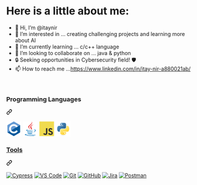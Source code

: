 # Here is a little about me:

- 👋 Hi, I’m @itaynir
- 👀 I’m interested in ... creating challenging projects and learning more about AI 
- 🌱 I’m currently learning ... c/c++ language 
- 💞️ I’m looking to collaborate on ... java & python
- 🔒 Seeking opportunities in Cybersecurity field! 🛡️ 
- 📫 How to reach me ...https://www.linkedin.com/in/itay-nir-a880021ab/<br>
<br> </br>

<div align="left" dir="auto">
<div class="markdown-heading" dir="auto"><h3 class="heading-element" dir="auto">Programming Languages</h3><a id="user-content-programming-languages" class="anchor" aria-label="Permalink: Programming Languages" href="#programming-languages"><svg class="octicon octicon-link" viewBox="0 0 16 16" version="1.1" width="16" height="16" aria-hidden="true"><path d="m7.775 3.275 1.25-1.25a3.5 3.5 0 1 1 4.95 4.95l-2.5 2.5a3.5 3.5 0 0 1-4.95 0 .751.751 0 0 1 .018-1.042.751.751 0 0 1 1.042-.018 1.998 1.998 0 0 0 2.83 0l2.5-2.5a2.002 2.002 0 0 0-2.83-2.83l-1.25 1.25a.751.751 0 0 1-1.042-.018.751.751 0 0 1-.018-1.042Zm-4.69 9.64a1.998 1.998 0 0 0 2.83 0l1.25-1.25a.751.751 0 0 1 1.042.018.751.751 0 0 1 .018 1.042l-1.25 1.25a3.5 3.5 0 1 1-4.95-4.95l2.5-2.5a3.5 3.5 0 0 1 4.95 0 .751.751 0 0 1-.018 1.042.751.751 0 0 1-1.042.018 1.998 1.998 0 0 0-2.83 0l-2.5 2.5a1.998 1.998 0 0 0 0 2.83Z"></path></svg></a></div>
<p dir="auto"><a href="https://www.cprogramming.com/" rel="nofollow"><img src="https://raw.githubusercontent.com/devicons/devicon/master/icons/c/c-original.svg" alt="c" width="40" height="40" style="max-width: 100%;"></a>
<a href="https://www.java.com" rel="nofollow"> <img src="https://raw.githubusercontent.com/devicons/devicon/master/icons/java/java-original.svg" alt="java" width="40" height="40" style="max-width: 100%;"></a>
<a href="https://developer.mozilla.org/en-US/docs/Web/JavaScript" rel="nofollow"> <img src="https://raw.githubusercontent.com/devicons/devicon/master/icons/javascript/javascript-original.svg" alt="javascript" width="40" height="40" style="max-width: 100%;"></a>
<a href="https://www.python.org" rel="nofollow"> <img src="https://raw.githubusercontent.com/devicons/devicon/master/icons/python/python-original.svg" alt="python" width="40" height="40" style="max-width: 100%;">
    
<div class="markdown-heading" dir="auto"><h3 class="heading-element" dir="auto">Tools</h3><a id="user-content-tools" class="anchor" aria-label="Permalink: Tools" href="#tools"><svg class="octicon octicon-link" viewBox="0 0 16 16" version="1.1" width="16" height="16" aria-hidden="true"><path d="m7.775 3.275 1.25-1.25a3.5 3.5 0 1 1 4.95 4.95l-2.5 2.5a3.5 3.5 0 0 1-4.95 0 .751.751 0 0 1 .018-1.042.751.751 0 0 1 1.042-.018 1.998 1.998 0 0 0 2.83 0l2.5-2.5a2.002 2.002 0 0 0-2.83-2.83l-1.25 1.25a.751.751 0 0 1-1.042-.018.751.751 0 0 1-.018-1.042Zm-4.69 9.64a1.998 1.998 0 0 0 2.83 0l1.25-1.25a.751.751 0 0 1 1.042.018.751.751 0 0 1 .018 1.042l-1.25 1.25a3.5 3.5 0 1 1-4.95-4.95l2.5-2.5a3.5 3.5 0 0 1 4.95 0 .751.751 0 0 1-.018 1.042.751.751 0 0 1-1.042.018 1.998 1.998 0 0 0-2.83 0l-2.5 2.5a1.998 1.998 0 0 0 0 2.83Z"></path></svg></a></div>
<p dir="auto"><a target="_blank" rel="noopener noreferrer nofollow" href="https://camo.githubusercontent.com/c4889232bd65eff88e301130d9069dcf553c7fdb930861d068d1a18eb9cc1c5f/68747470733a2f2f696d672e736869656c64732e696f2f62616467652f2d437970726573732d3137323032433f7374796c653d666f722d7468652d6261646765266c6f676f3d63797072657373266c6f676f436f6c6f723d7768697465"><img src="https://camo.githubusercontent.com/c4889232bd65eff88e301130d9069dcf553c7fdb930861d068d1a18eb9cc1c5f/68747470733a2f2f696d672e736869656c64732e696f2f62616467652f2d437970726573732d3137323032433f7374796c653d666f722d7468652d6261646765266c6f676f3d63797072657373266c6f676f436f6c6f723d7768697465" alt="Cypress" data-canonical-src="https://img.shields.io/badge/-Cypress-17202C?style=for-the-badge&amp;logo=cypress&amp;logoColor=white" style="max-width: 100%;"></a>
<a target="_blank" rel="noopener noreferrer nofollow" href="https://camo.githubusercontent.com/dc322f49089c0eac600e27d9d71776a1b54e6586a4ac8bd054c32af3728f24b5/68747470733a2f2f696d672e736869656c64732e696f2f62616467652f2d5653253230436f64652d3030374143433f7374796c653d666f722d7468652d6261646765266c6f676f3d76697375616c2d73747564696f2d636f6465266c6f676f436f6c6f723d7768697465"><img src="https://camo.githubusercontent.com/dc322f49089c0eac600e27d9d71776a1b54e6586a4ac8bd054c32af3728f24b5/68747470733a2f2f696d672e736869656c64732e696f2f62616467652f2d5653253230436f64652d3030374143433f7374796c653d666f722d7468652d6261646765266c6f676f3d76697375616c2d73747564696f2d636f6465266c6f676f436f6c6f723d7768697465" alt="VS Code" data-canonical-src="https://img.shields.io/badge/-VS%20Code-007ACC?style=for-the-badge&amp;logo=visual-studio-code&amp;logoColor=white" style="max-width: 100%;"></a>
<a target="_blank" rel="noopener noreferrer nofollow" href="https://camo.githubusercontent.com/32a6f9065e9826fea4fde1442b9ea91e8ae490629f7503a0f80992eb88224dc0/68747470733a2f2f696d672e736869656c64732e696f2f62616467652f2d4769742d4630353033323f7374796c653d666f722d7468652d6261646765266c6f676f3d676974266c6f676f436f6c6f723d7768697465"><img src="https://camo.githubusercontent.com/32a6f9065e9826fea4fde1442b9ea91e8ae490629f7503a0f80992eb88224dc0/68747470733a2f2f696d672e736869656c64732e696f2f62616467652f2d4769742d4630353033323f7374796c653d666f722d7468652d6261646765266c6f676f3d676974266c6f676f436f6c6f723d7768697465" alt="Git" data-canonical-src="https://img.shields.io/badge/-Git-F05032?style=for-the-badge&amp;logo=git&amp;logoColor=white" style="max-width: 100%;"></a>
<a target="_blank" rel="noopener noreferrer nofollow" href="https://camo.githubusercontent.com/573391d92f93b7544b1ec21ad74c8ab0222a3252aa7c451cb8969a52fc8aaee6/68747470733a2f2f696d672e736869656c64732e696f2f62616467652f2d4769744875622d3138313731373f7374796c653d666f722d7468652d6261646765266c6f676f3d676974687562266c6f676f436f6c6f723d7768697465"><img src="https://camo.githubusercontent.com/573391d92f93b7544b1ec21ad74c8ab0222a3252aa7c451cb8969a52fc8aaee6/68747470733a2f2f696d672e736869656c64732e696f2f62616467652f2d4769744875622d3138313731373f7374796c653d666f722d7468652d6261646765266c6f676f3d676974687562266c6f676f436f6c6f723d7768697465" alt="GitHub" data-canonical-src="https://img.shields.io/badge/-GitHub-181717?style=for-the-badge&amp;logo=github&amp;logoColor=white" style="max-width: 100%;"></a>
<a target="_blank" rel="noopener noreferrer nofollow" href="https://camo.githubusercontent.com/d1a3eb8e81d2151b17bd375094f01b735f7319f1c9a0ede67927bee60433b6a0/68747470733a2f2f696d672e736869656c64732e696f2f62616467652f2d4a6972612d3030353243433f7374796c653d666f722d7468652d6261646765266c6f676f3d6a6972612d736f667477617265266c6f676f436f6c6f723d7768697465"><img src="https://camo.githubusercontent.com/d1a3eb8e81d2151b17bd375094f01b735f7319f1c9a0ede67927bee60433b6a0/68747470733a2f2f696d672e736869656c64732e696f2f62616467652f2d4a6972612d3030353243433f7374796c653d666f722d7468652d6261646765266c6f676f3d6a6972612d736f667477617265266c6f676f436f6c6f723d7768697465" alt="Jira" data-canonical-src="https://img.shields.io/badge/-Jira-0052CC?style=for-the-badge&amp;logo=jira-software&amp;logoColor=white" style="max-width: 100%;"></a>
<a target="_blank" rel="noopener noreferrer nofollow" href="https://camo.githubusercontent.com/8b999fdddaa331ebcc235e9d9b0e0bd7951a606f717efb95ac699e39e714728e/68747470733a2f2f696d672e736869656c64732e696f2f62616467652f2d506f73746d616e2d4646364333373f7374796c653d666f722d7468652d6261646765266c6f676f3d706f73746d616e266c6f676f436f6c6f723d7768697465"><img src="https://camo.githubusercontent.com/8b999fdddaa331ebcc235e9d9b0e0bd7951a606f717efb95ac699e39e714728e/68747470733a2f2f696d672e736869656c64732e696f2f62616467652f2d506f73746d616e2d4646364333373f7374796c653d666f722d7468652d6261646765266c6f676f3d706f73746d616e266c6f676f436f6c6f723d7768697465" alt="Postman" data-canonical-src="https://img.shields.io/badge/-Postman-FF6C37?style=for-the-badge&amp;logo=postman&amp;logoColor=white" style="max-width: 100%;"></a></p>
</div>
